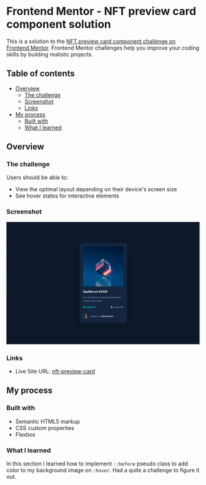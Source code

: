 # Frontend Mentor - NFT preview card component solution

This is a solution to the [NFT preview card component challenge on Frontend Mentor](https://www.frontendmentor.io/challenges/nft-preview-card-component-SbdUL_w0U). Frontend Mentor challenges help you improve your coding skills by building realistic projects. 

## Table of contents

- [Overview](#overview)
  - [The challenge](#the-challenge)
  - [Screenshot](#screenshot)
  - [Links](#links)
- [My process](#my-process)
  - [Built with](#built-with)
  - [What I learned](#what-i-learned)

## Overview

### The challenge

Users should be able to:

- View the optimal layout depending on their device's screen size
- See hover states for interactive elements

### Screenshot

![screenshot](./images/screenshot.png)

### Links

- Live Site URL: [nft-preview-card](https://d-salkovic.github.io/nft-preview-card/)

## My process

### Built with

- Semantic HTML5 markup
- CSS custom properties
- Flexbox

### What I learned

In this section I learned how to implement `::before` pseudo class to add color to my background image on `:hover`. Had a quite a challenge to figure it out.
